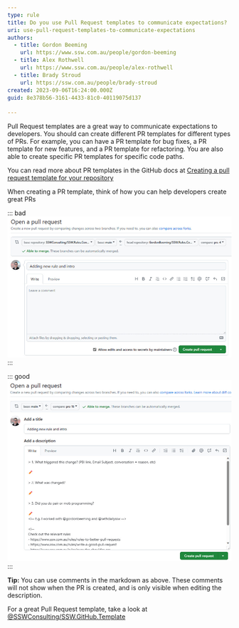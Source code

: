 ```yaml
---
type: rule
title: Do you use Pull Request templates to communicate expectations?
uri: use-pull-request-templates-to-communicate-expectations
authors:
  - title: Gordon Beeming
    url: https://www.ssw.com.au/people/gordon-beeming
  - title: Alex Rothwell
    url: https://www.ssw.com.au/people/alex-rothwell
  - title: Brady Stroud
    url: https://ssw.com.au/people/brady-stroud
created: 2023-09-06T16:24:00.000Z
guid: 8e378b56-3161-4433-81c0-40119075d137

---
```


Pull Request templates are a great way to communicate expectations to developers. You should can create different PR templates for different types of PRs. For example, you can have a PR template for bug fixes, a PR template for new features, and a PR template for refactoring. You are also able to create specific PR templates for specific code paths.

You can read more about PR templates in the GitHub docs at [Creating a pull request template for your repository](https://docs.github.com/en/communities/using-templates-to-encourage-useful-issues-and-pull-requests/creating-a-pull-request-template-for-your-repository)

<!--endintro-->

When creating a PR template, think of how you can help developers create great PRs

::: bad  
![Figure: Bad example - There is no information to guide developers](no-pr-template.jpg)  
:::

::: good  
![Figure: Good example - This PR template contains guidance for the context needed to review, along with links to guidance for creating great PRs ⭐](pr-template-with-comments-to-guidance.jpg)  
:::

**Tip:** You can use comments in the markdown as above. These comments will not show when the PR is created, and is only visible when editing the description.
 
For a great Pull Request template, take a look at [@SSWConsulting/SSW.GitHub.Template](https://github.com/SSWConsulting/SSW.GitHub.Template/blob/main/.github/pull_request_template.md)
